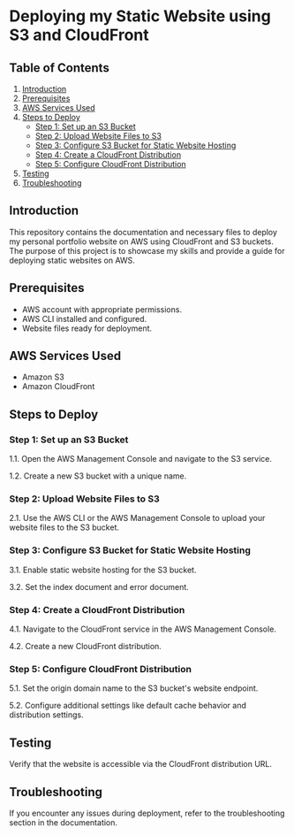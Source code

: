# Deploying my Static Website using S3 and CloudFront

## Table of Contents
1. [Introduction](#introduction)
2. [Prerequisites](#prerequisites)
3. [AWS Services Used](#aws-services-used)
4. [Steps to Deploy](#steps-to-deploy)
   - [Step 1: Set up an S3 Bucket](#step-1-set-up-an-s3-bucket)
   - [Step 2: Upload Website Files to S3](#step-2-upload-website-files-to-s3)
   - [Step 3: Configure S3 Bucket for Static Website Hosting](#step-3-configure-s3-bucket-for-static-website-hosting)
   - [Step 4: Create a CloudFront Distribution](#step-4-create-a-cloudfront-distribution)
   - [Step 5: Configure CloudFront Distribution](#step-5-configure-cloudfront-distribution)
5. [Testing](#testing)
6. [Troubleshooting](#troubleshooting)

## Introduction

This repository contains the documentation and necessary files to deploy my personal portfolio website on AWS using CloudFront and S3 buckets. The purpose of this project is to showcase my skills and provide a guide for deploying static websites on AWS.

## Prerequisites

- AWS account with appropriate permissions.
- AWS CLI installed and configured.
- Website files ready for deployment.

## AWS Services Used

- Amazon S3
- Amazon CloudFront

## Steps to Deploy

### Step 1: Set up an S3 Bucket

1.1. Open the AWS Management Console and navigate to the S3 service.

1.2. Create a new S3 bucket with a unique name.

### Step 2: Upload Website Files to S3

2.1. Use the AWS CLI or the AWS Management Console to upload your website files to the S3 bucket.

### Step 3: Configure S3 Bucket for Static Website Hosting

3.1. Enable static website hosting for the S3 bucket.

3.2. Set the index document and error document.

### Step 4: Create a CloudFront Distribution

4.1. Navigate to the CloudFront service in the AWS Management Console.

4.2. Create a new CloudFront distribution.

### Step 5: Configure CloudFront Distribution

5.1. Set the origin domain name to the S3 bucket's website endpoint.

5.2. Configure additional settings like default cache behavior and distribution settings.

## Testing

Verify that the website is accessible via the CloudFront distribution URL.

## Troubleshooting

If you encounter any issues during deployment, refer to the troubleshooting section in the documentation.


